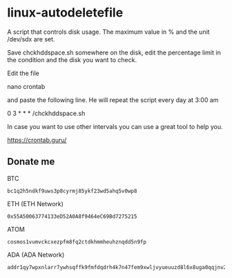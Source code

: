 # linux-autodeletefile
A script that controls disk usage. The maximum value in % and the unit /dev/sdx are set.


Save chckhddspace.sh somewhere on the disk, edit the percentage limit in the condition and the disk you want to check.

Edit the file

nano crontab

and paste the following line. He will repeat the script every day at 3:00 am

0 3 * * * /chckhddspace.sh

In case you want to use other intervals you can use a great tool to help you.

https://crontab.guru/

## Donate me

BTC
```
bc1q2h5ndkf9uws3p8cyrmj85ykf23wd5ahq5v0wp8
```
ETH (ETH Network)
```
0x55A50063774133eD52A0A8f9464eC69Bd7275215
```
ATOM
```
cosmos1vumvckcxezpfm8fq2ctdkhmmheuhznqdd5n9fp
```
ADA (ADA Network)
```
addr1qy7wpxnlarr7ywhsqffk9fmfdqdrh4k7n47fem9xwljvyueuuzd8l6x8uga0qqjnv2nkj6q680tda8tunnk2valycfesmcc6ur
```
